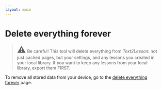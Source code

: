 ```yaml
---
layout: main
---
```


# Delete everything forever

> <span style="font-style: normal; font-size:2em;">⚠️</span> Be careful! This tool will delete everything from _Text2Lesson_:
> not just cached pages, but your settings, and any lessons you created in your local library.
> If you want to keep any lessons from your local library, export them FIRST.

To remove all stored data from your device, go to the [delete everything forever](https://henspace.github.io/text2lesson/delete-everything-forever.html) page.
